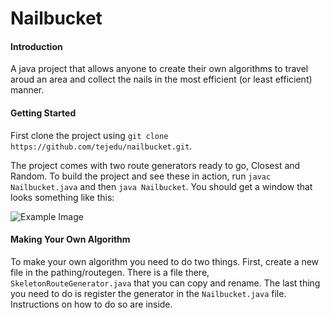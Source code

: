 # Nailbucket

#### Introduction

A java project that allows anyone to create their own algorithms to travel aroud an area and collect the nails in the most efficient (or least efficient) manner.

#### Getting Started

First clone the project using `git clone https://github.com/tejedu/nailbucket.git`.

The project comes with two route generators ready to go, Closest and Random. To build the project and see these in action, run `javac Nailbucket.java` and then `java Nailbucket`. You should get a window that looks something like this:

![Example Image](http://imgur.com/QrSw3bl)

#### Making Your Own Algorithm

To make your own algorithm you need to do two things. First, create a new file in the pathing/routegen. There is a file there, `SkeletonRouteGenerator.java` that you can copy and rename. The last thing you need to do is register the generator in the `Nailbucket.java` file. Instructions on how to do so are inside.
